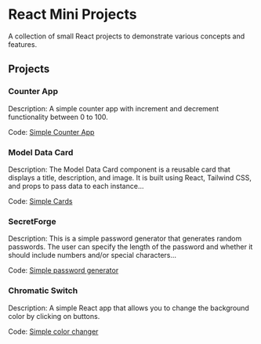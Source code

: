 # React Mini Projects

A collection of small React projects to demonstrate various concepts and features.

## Projects

### Counter App
Description: A simple counter app with increment and decrement functionality between 0 to 100.

Code: [Simple Counter App](../../tree/Counter)

### Model Data Card
Description: The Model Data Card component is a reusable card that displays a title, description, and image. It is built using React, Tailwind CSS, and props to pass data to each instance...

Code: [Simple Cards](../../tree/Card)

### SecretForge
Description: This is a simple password generator that generates random passwords. The user can specify the length of the password and whether it should include numbers and/or special characters...

Code: [Simple password generator](../../tree/Password-Generator)

### Chromatic Switch

Description: A simple React app that allows you to change the background color by clicking on buttons.

Code: [Simple color changer](../../tree/Colorchanger)

